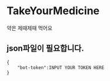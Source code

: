 # TakeYourMedicine
약은 제때제때 먹어요   

## json파일이 필요합니다.
```
{
    "bot-token":INPUT YOUR TOKEN HERE
}
```
